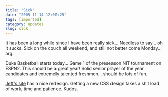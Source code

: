```yaml
---
title: "Sick"
date: "2005-11-14 12:00:25"
tags: [imported]
category: updates
slug: sick
---
```


It has been a long while since I have been really sick... Needless to say... oh
it sucks. Sick on the couch all weekend, and still not better come Monday...
arg.

Duke Basketball starts today... Game 1 of the preseason NIT tournament on ESPN2.
This should be a great year! Solid senior player of the year candidates and
extremely talented freshmen... should be lots of fun.

<a href="http://jeff.specular.org">Jeff's site</a> has a nice redesign. Getting
a new CSS design takes a shit load of work, time and patience. Kudos.
